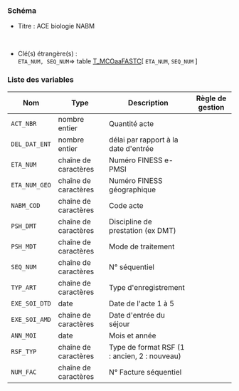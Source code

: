 ### Schéma


- Titre : ACE biologie NABM
<br />



- Clé(s) étrangère(s) : <br />
`ETA_NUM, SEQ_NUM`=> table [T_MCOaaFASTC](/tables/T_MCOaaFASTC)[ `ETA_NUM`, `SEQ_NUM` ]<br />

 
### Liste des variables

Nom | Type | Description | Règle de gestion
-|-|-|-
`ACT_NBR`| nombre entier |Quantité acte||
`DEL_DAT_ENT`| nombre entier |délai par rapport à la date d'entrée||
`ETA_NUM`| chaîne de caractères |Numéro FINESS e-PMSI||
`ETA_NUM_GEO`| chaîne de caractères |Numéro FINESS géographique||
`NABM_COD`| chaîne de caractères |Code acte||
`PSH_DMT`| chaîne de caractères |Discipline de prestation (ex DMT)||
`PSH_MDT`| chaîne de caractères |Mode de traitement||
`SEQ_NUM`| chaîne de caractères |N° séquentiel||
`TYP_ART`| chaîne de caractères |Type d'enregistrement||
`EXE_SOI_DTD`| date |Date de l'acte 1 à 5||
`EXE_SOI_AMD`| chaîne de caractères |Date d'entrée du séjour||
`ANN_MOI`| date |Mois et année||
`RSF_TYP`| chaîne de caractères |Type de format RSF (1 : ancien, 2 : nouveau)||
`NUM_FAC`| chaîne de caractères |N° Facture séquentiel||